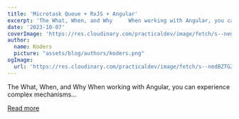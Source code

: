 ```yaml
---
title: 'Microtask Queue + RxJS + Angular'
excerpt: 'The What, When, and Why     When working with Angular, you can experience complex mechanisms...'
date: '2023-10-07'
coverImage: 'https://res.cloudinary.com/practicaldev/image/fetch/s--nedBZTG2--/c_imagga_scale,f_auto,fl_progressive,h_420,q_auto,w_1000/https://dev-to-uploads.s3.amazonaws.com/uploads/articles/k9o4id8c6ow3yli6779r.png'
author:
  name: Koders
  picture: "assets/blog/authors/koders.png"
ogImage:
  url: 'https://res.cloudinary.com/practicaldev/image/fetch/s--nedBZTG2--/c_imagga_scale,f_auto,fl_progressive,h_420,q_auto,w_1000/https://dev-to-uploads.s3.amazonaws.com/uploads/articles/k9o4id8c6ow3yli6779r.png'
---
```


The What, When, and Why     When working with Angular, you can experience complex mechanisms...

[Read more](https://dev.to/this-is-angular/microtask-queue-rxjs-angular-38ah)
